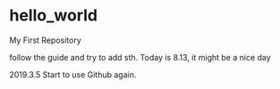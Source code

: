 # hello_world
My First Repository

follow the guide and try to add sth.
Today is 8.13, it might be a nice day

2019.3.5
Start to use Github again.
